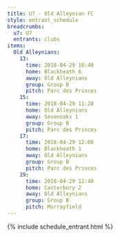 ```yaml
---
title: U7 - Old Alleynian FC
style: entrant_schedule
breadcrumbs:
  u7: U7
  entrants: clubs
items:
  Old Alleynians:
    13:
      time: 2018-04-29 10:40
      home: Blackheath 6
      away: Old Alleynians
      group: Group B
      pitch: Parc des Princes
    15:
      time: 2018-04-29 11:20
      home: Old Alleynians
      away: Sevenoaks 1
      group: Group B
      pitch: Parc des Princes
    17:
      time: 2018-04-29 12:00
      home: Blackheath 1
      away: Old Alleynians
      group: Group B
      pitch: Parc des Princes
    19:
      time: 2018-04-29 12:40
      home: Canterbury 2
      away: Old Alleynians
      group: Group B
      pitch: Murrayfield
---
```


{% include schedule_entrant.html %}
